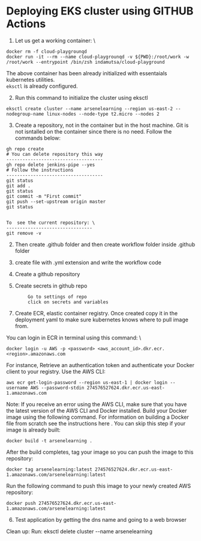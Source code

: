 # Deploying EKS cluster using GITHUB Actions


1. Let us get a working container: \
```
docker rm -f cloud-playgrounqd
docker run -it --rm --name cloud-playgrounqd -v ${PWD}:/root/work -w /root/work --entrypoint /bin/zsh indamutsa/cloud-playground
```

The above container has been already initialized with essentaials kubernetes utilities. \
`eksctl` is already configured.

2. Run this command to initialize the cluster using eksctl

`eksctl create cluster --name arsenelearning --region us-east-2 --nodegroup-name linux-nodes --node-type t2.micro --nodes 2`

3. Create a repository, not in the container but in the host machine. Git is not isntalled on the container since there is no need. Follow the commands below:

```
gh repo create
# You can delete repository this way
------------------------------------
gh repo delete jenkins-pipe --yes
# Follow the instructions
------------------------------------
git status
git add .
git status
git commit -m "First commit"
git push --set-upstream origin master
git status


To  see the current repository: \
--------------------------------
git remove -v
```

2. Then create .github folder and then create workflow folder inside .github folder 

3. create file with .yml extension and write the workflow code

4. Create a github repository 

5. Create secrets in github repo
```
        Go to settings of repo
        click on secrets and variables
```
7. Create ECR, elastic container registry. Once created copy it in the deployment yaml to make sure kubernetes knows where to pull image from.


You can login in ECR in terminal using this command: \
```
docker login -u AWS -p <password> <aws_account_id>.dkr.ecr.<region>.amazonaws.com
```

For instance,
Retrieve an authentication token and authenticate your Docker client to your registry.
Use the AWS CLI:

`aws ecr get-login-password --region us-east-1 | docker login --username AWS --password-stdin 274576527624.dkr.ecr.us-east-1.amazonaws.com`

Note: If you receive an error using the AWS CLI, make sure that you have the latest version of the AWS CLI and Docker installed.
Build your Docker image using the following command. For information on building a Docker file from scratch see the instructions here . You can skip this step if your image is already built:

`docker build -t arsenelearning .`


After the build completes, tag your image so you can push the image to this repository:

`docker tag arsenelearning:latest 274576527624.dkr.ecr.us-east-1.amazonaws.com/arsenelearning:latest`

Run the following command to push this image to your newly created AWS repository:

`docker push 274576527624.dkr.ecr.us-east-1.amazonaws.com/arsenelearning:latest`

6. Test application by getting the dns name and going to a web browser


Clean up: Run: eksctl delete cluster --name arsenelearning
